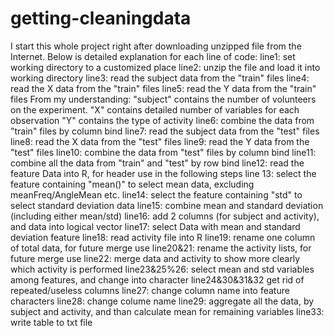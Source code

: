# getting-cleaningdata
I start this whole project right after downloading unzipped file from the Internet. Below is detailed explanation for each line of code:
line1: set working directory to a customized place
line2: unzip the file and load it into working directory
line3: read the subject data from the "train" files
line4: read the X data from the "train" files
line5: read the Y data from the "train" files
From my understanding: "subject" contains the number of volunteers on the experiment.
                       "X" contains detailed number of variables for each observation
                       "Y" contains the type of activity
line6: combine the data from "train" files by column bind
line7: read the subject data from the "test" files
line8: read the X data from the "test" files
line9: read the Y data from the "test" files
line10: combine the data from "test" files by column bind
line11: combine all the data from "train" and "test" by row bind
line12: read the feature Data into R, for header use in the following steps
line 13: select the feature containing "mean()" to select mean data, excluding meanFreq/AngleMean etc.
line14: select the feature containing "std" to select standard deviation data
line15: combine mean and standard deviation (including either mean/std)
line16: add 2 columns (for subject and activity), and data into logical vector
line17: select Data with mean and standard deviation feature
line18: read activity file into R
line19: rename one column of total data, for future merge use
line20&21: rename the activity lists, for future merge use
line22: merge data and activity to show more clearly which activity is performed
line23&25%26: select mean and std variables among features, and change into character
line24&30&31&32 get rid of repeated/useless columns
line27: change column name into feature characters
line28: change colume name 
line29: aggregate all the data, by subject and activity, and than calculate mean for remaining variables
line33: write table to txt file
